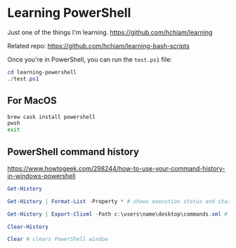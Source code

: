 # Learning PowerShell

Just one of the things I'm learning. <https://github.com/hchiam/learning>

Related repo: <https://github.com/hchiam/learning-bash-scripts>

Once you're in PowerShell, you can run the `test.ps1` file:

```powershell
cd learning-powershell
./test.ps1
```

## For MacOS

```bash
brew cask install powershell
pwsh
exit
```

## PowerShell command history

https://www.howtogeek.com/298244/how-to-use-your-command-history-in-windows-powershell

```ps1
Get-History

Get-History | Format-List -Property * # shows execution status and start/end times

Get-History | Export-Clixml -Path c:\users\name\desktop\commands.xml # saves history to a file

Clear-History

Clear # clears PowerShell window
```
